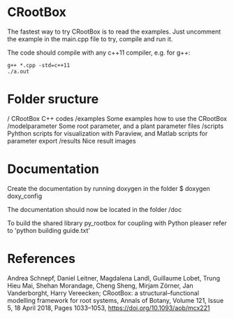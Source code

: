 # CRootBox

The fastest way to try CRootBox is to read the examples. Just uncomment the example in the main.cpp file to try, compile and run it. 

The code should compile with any c++11 compiler, e.g. for g++:

    g++ *.cpp -std=c++11
    ./a.out


# Folder sructure

/			CRootBox C++ codes
/examples 		Some examples how to use the CRootBox
/modelparameter		Some root parameter, and a plant parameter files
/scripts 		Pyhthon scripts for visualization with Paraview, and Matlab scripts for parameter export
/results 		Nice result images


# Documentation

Create the documentation by running doxygen in the folder 
$ doxygen doxy_config

The documentation should now be located in the folder /doc

To build the shared library py_rootbox for coupling with Python pleaser refer to 'python building guide.txt'

# References
Andrea Schnepf, Daniel Leitner, Magdalena Landl, Guillaume Lobet, Trung Hieu Mai, Shehan Morandage, Cheng Sheng, Mirjam Zörner, Jan Vanderborght, Harry Vereecken; CRootBox: a structural–functional modelling framework for root systems, Annals of Botany, Volume 121, Issue 5, 18 April 2018, Pages 1033–1053, https://doi.org/10.1093/aob/mcx221
